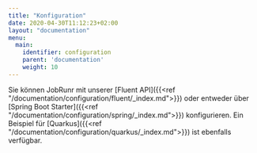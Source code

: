 ```yaml
---
title: "Konfiguration"
date: 2020-04-30T11:12:23+02:00
layout: "documentation"
menu: 
  main: 
    identifier: configuration
    parent: 'documentation'
    weight: 10
---
```


Sie können JobRunr mit unserer [Fluent API]({{<ref "/documentation/configuration/fluent/_index.md">}}) oder entweder über [Spring Boot Starter]({{<ref "/documentation/configuration/spring/_index.md">}}) konfigurieren. Ein Beispiel für [Quarkus]({{<ref "/documentation/configuration/quarkus/_index.md">}}) ist ebenfalls verfügbar.